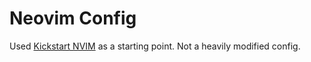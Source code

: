 # Neovim Config

Used [Kickstart NVIM](https://github.com/nvim-lua/kickstart.nvim) as a starting point.
Not a heavily modified config.
